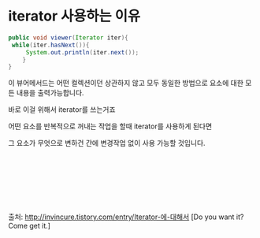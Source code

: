 # iterator 사용하는 이유

```java
public void viewer(Iterator iter){ 
 while(iter.hasNext()){
     System.out.println(iter.next());     
    }
}
```


이 뷰어메서드는 어떤 컬렉션이던 상관하지 않고 모두 동일한 방법으로 요소에 대한 모든 내용을 출력가능합니다.

바로 이걸 위해서 iterator를 쓰는거죠

어떤 요소를 반복적으로 꺼내는 작업을 할때 iterator를 사용하게 된다면

그 요소가 무엇으로 변하건 간에 변경작업 없이 사용 가능할 것입니다.

<br><br><br><br><br><br>




출처: http://invincure.tistory.com/entry/Iterator-에-대해서 [Do you want it? Come get it.]